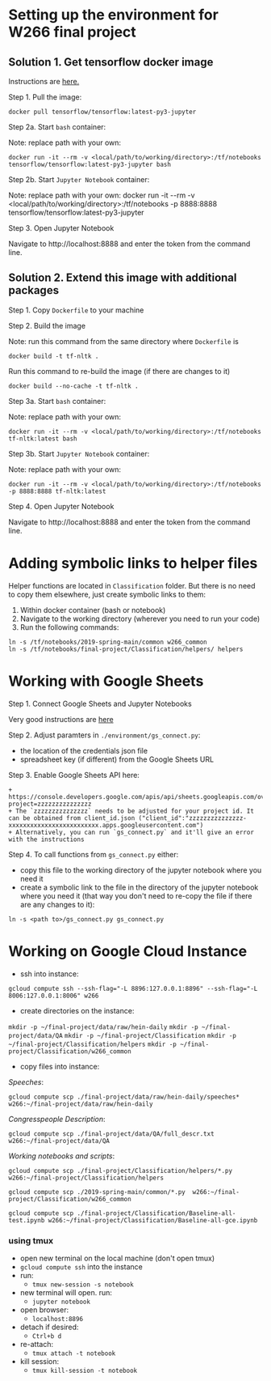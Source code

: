 # Setting up the environment for W266 final project

## Solution 1. Get tensorflow docker image

Instructions are [here.](https://www.tensorflow.org/install/docker)

Step 1. Pull the image:
```
docker pull tensorflow/tensorflow:latest-py3-jupyter
```

Step 2a. Start `bash` container:

Note: replace path with your own:
```
docker run -it --rm -v <local/path/to/working/directory>:/tf/notebooks tensorflow/tensorflow:latest-py3-jupyter bash
```

Step 2b. Start `Jupyter Notebook` container:

Note: replace path with your own:
docker run -it --rm -v <local/path/to/working/directory>:/tf/notebooks -p 8888:8888 tensorflow/tensorflow:latest-py3-jupyter

Step 3. Open Jupyter Notebook

Navigate to http://localhost:8888 and enter the token from the command line.

## Solution 2. Extend this image with additional packages

Step 1. Copy `Dockerfile` to your machine

Step 2. Build the image

Note: run this command from the same directory where `Dockerfile` is
```
docker build -t tf-nltk .
```

Run this command to re-build the image (if there are changes to it)
```
docker build --no-cache -t tf-nltk .
```

Step 3a. Start `bash` container:

Note: replace path with your own:
```
docker run -it --rm -v <local/path/to/working/directory>:/tf/notebooks tf-nltk:latest bash
```

Step 3b. Start `Jupyter Notebook` container:

Note: replace path with your own:
```
docker run -it --rm -v <local/path/to/working/directory>:/tf/notebooks -p 8888:8888 tf-nltk:latest
```

Step 4. Open Jupyter Notebook

Navigate to http://localhost:8888 and enter the token from the command line.

# Adding symbolic links to helper files

Helper functions are located in `Classification` folder. But there is no need to copy them elsewhere, just create symbolic links to them:
1. Within docker container (bash or notebook)
2. Navigate to the working directory (wherever you need to run your code)
3. Run the following commands:

```
ln -s /tf/notebooks/2019-spring-main/common w266_common
ln -s /tf/notebooks/final-project/Classification/helpers/ helpers
```


# Working with Google Sheets

Step 1. Connect Google Sheets and Jupyter Notebooks

Very good instructions are [here](https://socraticowl.com/post/integrate-google-sheets-and-jupyter-notebooks/)

Step 2. Adjust paramters in `./environment/gs_connect.py`: 

- the location of the credentials json file
- spreadsheet key (if different) from the Google Sheets URL

Step 3. Enable Google Sheets API here:

    + https://console.developers.google.com/apis/api/sheets.googleapis.com/overview?project=zzzzzzzzzzzzzzz
    + The `zzzzzzzzzzzzzzz` needs to be adjusted for your project id. It can be obtained from client_id.json ("client_id":"zzzzzzzzzzzzzzz-xxxxxxxxxxxxxxxxxxxxxxxxx.apps.googleusercontent.com")
    + Alternatively, you can run `gs_connect.py` and it'll give an error with the instructions

Step 4. To call functions from `gs_connect.py` either:
- copy this file to the working directory of the jupyter notebook where you need it
- create a symbolic link to the file in the directory of the jupyter notebook where you need it (that way you don't need to re-copy the file if there are any changes to it):
```
ln -s <path to>/gs_connect.py gs_connect.py
```

# Working on Google Cloud Instance

- ssh into instance:

`gcloud compute ssh --ssh-flag="-L 8896:127.0.0.1:8896" --ssh-flag="-L 8006:127.0.0.1:8006" w266`

- create directories on the instance:

`mkdir -p ~/final-project/data/raw/hein-daily`
`mkdir -p ~/final-project/data/QA`
`mkdir -p ~/final-project/Classification`
`mkdir -p ~/final-project/Classification/helpers`
`mkdir -p ~/final-project/Classification/w266_common`

- copy files into instance:

*Speeches*:

`gcloud compute scp ./final-project/data/raw/hein-daily/speeches* w266:~/final-project/data/raw/hein-daily`

*Congresspeople Description*:

`gcloud compute scp ./final-project/data/QA/full_descr.txt w266:~/final-project/data/QA`

*Working notebooks and scripts*:

`gcloud compute scp ./final-project/Classification/helpers/*.py w266:~/final-project/Classification/helpers`

`gcloud compute scp ./2019-spring-main/common/*.py  w266:~/final-project/Classification/w266_common`

`gcloud compute scp ./final-project/Classification/Baseline-all-test.ipynb w266:~/final-project/Classification/Baseline-all-gce.ipynb`

### using tmux

- open new terminal on the local machine (don't open tmux)
- `gcloud compute ssh` into the instance
- run:
    + `tmux new-session -s notebook`
- new terminal will open. run:
    + `jupyter notebook`
- open browser:
    + `localhost:8896`
- detach if desired:
    + `Ctrl+b d`
- re-attach:
    + `tmux attach -t notebook`
- kill session:
    + `tmux kill-session -t notebook`

